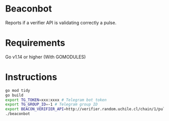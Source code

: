 # Beaconbot

Reports if a verifier API is validating correctly a pulse.

# Requirements

Go v1.14 or higher (With GOMODULES)

# Instructions

```bash
go mod tidy
go build
export TG_TOKEN=xxx:xxxx # Telegram bot token
export TG_GROUP_ID=-1 # Telegram group ID
export BEACON_VERIFIER_API=http://verifier.random.uchile.cl/chain/1/pulse/latest # Does not exist, is an example
./beaconbot
```



